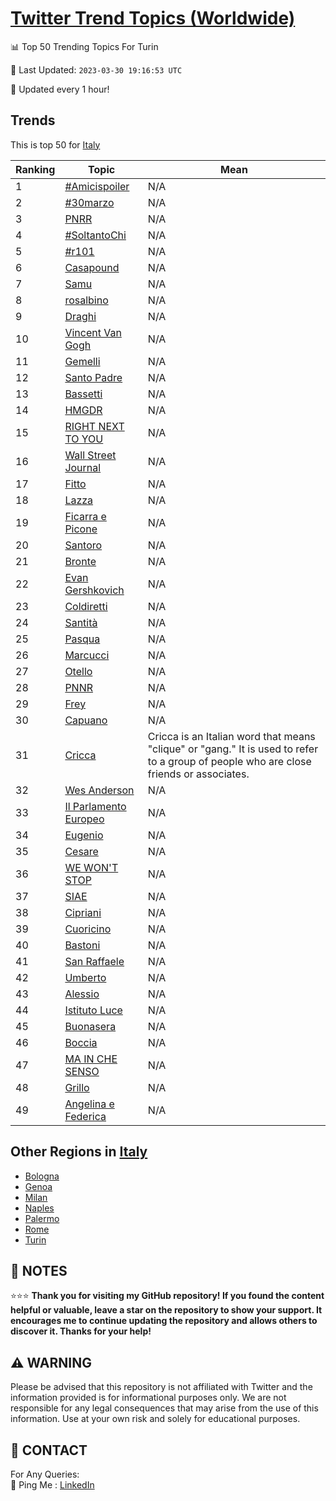 [Twitter Trend Topics (Worldwide)](https://github.com/ErcinDedeoglu/Twitter-Trend-Topics)
==========


📊 Top 50 Trending Topics For Turin

📆 Last Updated: `2023-03-30 19:16:53 UTC`

🔧 Updated every 1 hour!


## Trends

This is top 50 for [Italy](</Italy>)

| Ranking | Topic | Mean |
| ------- | ------------ | ------------ |
| 1 | [#Amicispoiler](http://twitter.com/search?q=%23Amicispoiler) | N/A |
| 2 | [#30marzo](http://twitter.com/search?q=%2330marzo) | N/A |
| 3 | [PNRR](http://twitter.com/search?q=PNRR) | N/A |
| 4 | [#SoltantoChi](http://twitter.com/search?q=%23SoltantoChi) | N/A |
| 5 | [#r101](http://twitter.com/search?q=%23r101) | N/A |
| 6 | [Casapound](http://twitter.com/search?q=Casapound) | N/A |
| 7 | [Samu](http://twitter.com/search?q=Samu) | N/A |
| 8 | [rosalbino](http://twitter.com/search?q=rosalbino) | N/A |
| 9 | [Draghi](http://twitter.com/search?q=Draghi) | N/A |
| 10 | [Vincent Van Gogh](http://twitter.com/search?q=Vincent+Van+Gogh) | N/A |
| 11 | [Gemelli](http://twitter.com/search?q=Gemelli) | N/A |
| 12 | [Santo Padre](http://twitter.com/search?q=Santo+Padre) | N/A |
| 13 | [Bassetti](http://twitter.com/search?q=Bassetti) | N/A |
| 14 | [HMGDR](http://twitter.com/search?q=HMGDR) | N/A |
| 15 | [RIGHT NEXT TO YOU](http://twitter.com/search?q=RIGHT+NEXT+TO+YOU) | N/A |
| 16 | [Wall Street Journal](http://twitter.com/search?q=Wall+Street+Journal) | N/A |
| 17 | [Fitto](http://twitter.com/search?q=Fitto) | N/A |
| 18 | [Lazza](http://twitter.com/search?q=Lazza) | N/A |
| 19 | [Ficarra e Picone](http://twitter.com/search?q=Ficarra+e+Picone) | N/A |
| 20 | [Santoro](http://twitter.com/search?q=Santoro) | N/A |
| 21 | [Bronte](http://twitter.com/search?q=Bronte) | N/A |
| 22 | [Evan Gershkovich](http://twitter.com/search?q=Evan+Gershkovich) | N/A |
| 23 | [Coldiretti](http://twitter.com/search?q=Coldiretti) | N/A |
| 24 | [Santità](http://twitter.com/search?q=Santit%c3%a0) | N/A |
| 25 | [Pasqua](http://twitter.com/search?q=Pasqua) | N/A |
| 26 | [Marcucci](http://twitter.com/search?q=Marcucci) | N/A |
| 27 | [Otello](http://twitter.com/search?q=Otello) | N/A |
| 28 | [PNNR](http://twitter.com/search?q=PNNR) | N/A |
| 29 | [Frey](http://twitter.com/search?q=Frey) | N/A |
| 30 | [Capuano](http://twitter.com/search?q=Capuano) | N/A |
| 31 | [Cricca](http://twitter.com/search?q=Cricca) | Cricca is an Italian word that means "clique" or "gang." It is used to refer to a group of people who are close friends or associates. |
| 32 | [Wes Anderson](http://twitter.com/search?q=Wes+Anderson) | N/A |
| 33 | [Il Parlamento Europeo](http://twitter.com/search?q=Il+Parlamento+Europeo) | N/A |
| 34 | [Eugenio](http://twitter.com/search?q=Eugenio) | N/A |
| 35 | [Cesare](http://twitter.com/search?q=Cesare) | N/A |
| 36 | [WE WON'T STOP](http://twitter.com/search?q=WE+WON%27T+STOP) | N/A |
| 37 | [SIAE](http://twitter.com/search?q=SIAE) | N/A |
| 38 | [Cipriani](http://twitter.com/search?q=Cipriani) | N/A |
| 39 | [Cuoricino](http://twitter.com/search?q=Cuoricino) | N/A |
| 40 | [Bastoni](http://twitter.com/search?q=Bastoni) | N/A |
| 41 | [San Raffaele](http://twitter.com/search?q=San+Raffaele) | N/A |
| 42 | [Umberto](http://twitter.com/search?q=Umberto) | N/A |
| 43 | [Alessio](http://twitter.com/search?q=Alessio) | N/A |
| 44 | [Istituto Luce](http://twitter.com/search?q=Istituto+Luce) | N/A |
| 45 | [Buonasera](http://twitter.com/search?q=Buonasera) | N/A |
| 46 | [Boccia](http://twitter.com/search?q=Boccia) | N/A |
| 47 | [MA IN CHE SENSO](http://twitter.com/search?q=MA+IN+CHE+SENSO) | N/A |
| 48 | [Grillo](http://twitter.com/search?q=Grillo) | N/A |
| 49 | [Angelina e Federica](http://twitter.com/search?q=Angelina+e+Federica) | N/A |



## Other Regions in [Italy](</Italy>)

* [Bologna](</Italy/Bologna.md>)
* [Genoa](</Italy/Genoa.md>)
* [Milan](</Italy/Milan.md>)
* [Naples](</Italy/Naples.md>)
* [Palermo](</Italy/Palermo.md>)
* [Rome](</Italy/Rome.md>)
* [Turin](</Italy/Turin.md>)



## 📝 NOTES

⭐⭐⭐ **Thank you for visiting my GitHub repository! If you found the content helpful or valuable, leave a star on the repository to show your support. It encourages me to continue updating the repository and allows others to discover it. Thanks for your help!**


## ⚠️ WARNING

Please be advised that this repository is not affiliated with Twitter and the information provided is for informational purposes only. We are not responsible for any legal consequences that may arise from the use of this information. Use at your own risk and solely for educational purposes.


## 📨 CONTACT

 For Any Queries:  
            🏓 Ping Me : [LinkedIn](https://www.linkedin.com/in/ercindedeoglu/)
